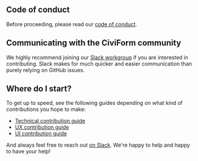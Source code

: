 ## Code of conduct

Before proceeding, please read our [code of conduct](https://github.com/seattle-uat/civiform/blob/main/code_of_conduct.md).

## Communicating with the CiviForm community

We highly recommend joining our [Slack workgroup](https://join.slack.com/t/civiform/shared_invite/zt-niap7ys1-RAICICUpDJfjpizjyjBr7Q) if you are interested in contributing. Slack makes for much quicker and easier communication than purely relying on GitHub issues.

## Where do I start?

To get up to speed, see the following guides depending on what kind of contributions you hope to make:
* [Technical contribution guide](https://docs.civiform.us/developers/developer-guide/technical-contribution-guide)
* [UX contribution guide](https://docs.civiform.us/governance-and-management/governance/ui-contribution-guide-html-css)
* [UI contribution guide](https://docs.civiform.us/governance-and-management/governance/ux-contribution-guide-mockups)

And always feel free to reach out [on Slack](https://join.slack.com/t/civiform/shared_invite/zt-niap7ys1-RAICICUpDJfjpizjyjBr7Q). We're happy to help and happy to have your help!